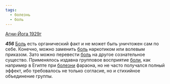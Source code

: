 ```yaml
---
tags:
  - болезнь
  - боль
---
```


[Агни-Йога 1929г](/agni/1929)

___456___
[Боль](/tag/#[боль](/tag/#боль)) есть органический факт и не может быть уничтожен сам по себе. Конечно, можно заменить [боль](/tag/#боль) наркотиком или волевым приказом. Зато можно перевести [боль](/tag/#боль) на другое сознательное существо. Применялось издавна групповое восприятие [боли](/tag/#боль), как например в Египте при [болезни](/tag/#болезнь) фараона, но не часто получался полный эффект, ибо требовалось не только согласие, но и стихийное объединение группы.